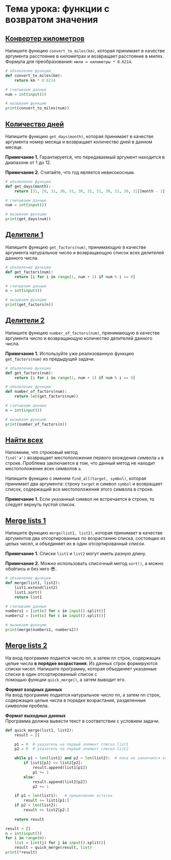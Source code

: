 # Тема урока: функции с возвратом значения
## [Конвертер километров](https://stepik.org/lesson/331754/step/6?unit=315133)

Напишите функцию `convert_to_miles(km)`, которая принимает в качестве аргумента расстояние в километрах и возвращает расстояние в милях. Формула для преобразования: `мили = километры * 0.6214`.

```python
# объявление функции
def convert_to_miles(km):
    return km * 0.6214

# считываем данные
num = int(input())

# вызываем функцию
print(convert_to_miles(num))
```

## [Количество дней](https://stepik.org/lesson/331754/step/7?unit=315133)

Напишите функцию `get_days(month)`, которая принимает в качестве аргумента номер месяца и возвращает количество дней в данном месяце.

**Примечание 1.** Гарантируется, что передаваемый аргумент находится в диапазоне от 1 до 12.

**Примечание 2.** Считайте, что год является невисокосным.

```python
# объявление функции
def get_days(month):
    return [31, 28, 31, 30, 31, 30, 31, 31, 30, 31, 30, 31][month - 1]

# считываем данные
num = int(input())

# вызываем функцию
print(get_days(num))
```

## [Делители 1](https://stepik.org/lesson/331754/step/8?unit=315133)

Напишите функцию `get_factors(num)`, принимающую в качестве аргумента натуральное число и возвращающую список всех делителей данного числа.

```python
# объявление функции
def get_factors(num):
    return [i for i in range(1, num + 1) if num % i == 0]

# считываем данные
n = int(input())

# вызываем функцию
print(get_factors(n))
```

## [Делители 2](https://stepik.org/lesson/331754/step/9?unit=315133)

Напишите функцию `number_of_factors(num)`, принимающую в качестве аргумента число и возвращающую количество делителей данного числа.

**Примечание 1.** Используйте уже реализованную функцию `get_factors(num)` из предыдущей задачи.

```python
# объявление функции
def get_factors(num):
    return [i for i in range(1, num + 1) if num % i == 0]

# объявление функции
def number_of_factors(num):
    return len(get_factors(num))

# считываем данные
n = int(input())

# вызываем функцию
print(number_of_factors(n))
```

## [Найти всех](https://stepik.org/lesson/331754/step/10?unit=315133)

Напомним, что строковый метод `find('a')` возвращает местоположение первого вхождения символа `a` в строке. Проблема заключается в том, что данный метод не находит местоположение всех символов `а`.

Напишите функцию с именем `find_all(target, symbol)`, которая принимает два аргумента: строку `target` и символ `symbol` и возвращает список, содержащий все местоположения этого символа в строке.

**Примечание 1.** Если указанный символ не встречается в строке, то следует вернуть пустой список.

## [Merge lists 1](https://stepik.org/lesson/331754/step/11?unit=315133)

Напишите функцию `merge(list1, list2)`, которая принимает в качестве аргументов два отсортированных по возрастанию списка, состоящих из целых чисел, и объединяет их в один отсортированный список.

**Примечание 1.** Списки `list1` и `list2` могут иметь разную длину.

**Примечание 2.** Можно использовать списочный метод `sort()`, а можно обойтись и без него 😎.

```python
# объявление функции
def merge(list1, list2):
    list1.extend(list2)
    list1.sort()
    return list1

# считываем данные
numbers1 = [int(c) for c in input().split()]
numbers2 = [int(c) for c in input().split()]

# вызываем функцию
print(merge(numbers1, numbers2))
```

## [Merge lists 2](https://stepik.org/lesson/331754/step/13?unit=315133)

На вход программе подается число nn, а затем nn строк, содержащих целые числа **в порядке возрастания**. Из данных строк формируются списки чисел. Напишите программу, которая объединяет указанные списки в один отсортированный список с помощью функции `quick_merge()`, а затем выводит его.

**Формат входных данных**  
На вход программе подается натуральное число nn, а затем nn строк, содержащих целые числа в порядке возрастания, разделенные символом пробела.

**Формат выходных данных**  
Программа должна вывести текст в соответствии с условием задачи.

```python
def quick_merge(list1, list2):
    result = []

    p1 = 0  # указатель на первый элемент списка list1
    p2 = 0  # указатель на первый элемент списка list2

    while p1 < len(list1) and p2 < len(list2):  # пока не закончился хотя бы один список
        if list1[p1] <= list2[p2]:
            result.append(list1[p1])
            p1 += 1
        else:
            result.append(list2[p2])
            p2 += 1

    if p1 < len(list1):   # прицепление остатка
        result += list1[p1:]
    if p2 < len(list2):
        result += list2[p2:]
    
    return result

result = []
n = int(input())
for i in range(n):
    list = [int(j) for j in input().split()]
    result = quick_merge(result, list)
print(*result)
```

